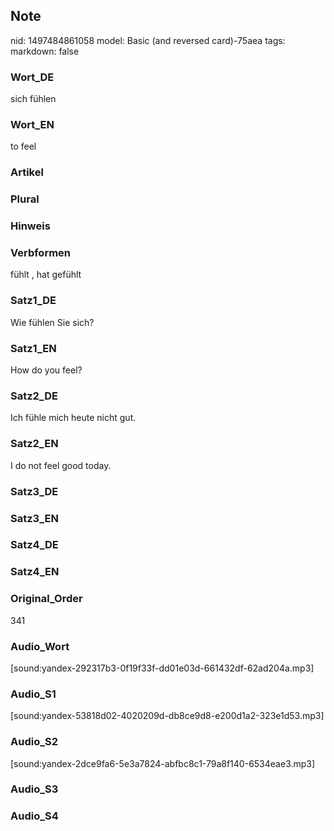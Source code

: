 ## Note
nid: 1497484861058
model: Basic (and reversed card)-75aea
tags: 
markdown: false

### Wort_DE
sich fühlen

### Wort_EN
to feel

### Artikel


### Plural


### Hinweis


### Verbformen
fühlt , hat gefühlt

### Satz1_DE
Wie fühlen Sie sich?

### Satz1_EN
How do you feel?

### Satz2_DE
Ich fühle mich heute nicht gut.

### Satz2_EN
I do not feel good today.

### Satz3_DE


### Satz3_EN


### Satz4_DE


### Satz4_EN


### Original_Order
341

### Audio_Wort
[sound:yandex-292317b3-0f19f33f-dd01e03d-661432df-62ad204a.mp3]

### Audio_S1
[sound:yandex-53818d02-4020209d-db8ce9d8-e200d1a2-323e1d53.mp3]

### Audio_S2
[sound:yandex-2dce9fa6-5e3a7824-abfbc8c1-79a8f140-6534eae3.mp3]

### Audio_S3


### Audio_S4

